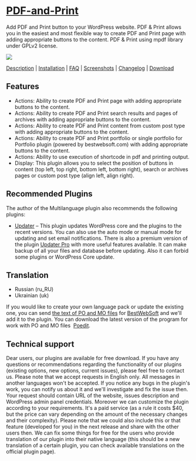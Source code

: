 <a href="http://bestwebsoft.com/plugin/pdf-print/" target=_blank>PDF-and-Print</a>
=============

Add PDF and Print button to your WordPress website.
PDF & Print allows you in the easiest and most flexible way to create PDF and Print page with adding appropriate buttons to the content. PDF & Print using mpdf library under GPLv2 license. 

<img src="http://bestwebsoft.com/wp-content/uploads/2013/10/pdf-and-print.jpg" />

<a href="http://bestwebsoft.com/plugin/pdf-print/#description" target=_blank>Description</a> | 
<a href="http://bestwebsoft.com/plugin/pdf-print/#installation" target=_blank>Installation</a> | 
<a href="http://bestwebsoft.com/plugin/pdf-print/#faq" target=_blank>FAQ</a> | 
<a href="http://bestwebsoft.com/plugin/pdf-print/#screenshots" target=_blank>Screenshots</a> | 
<a href="http://bestwebsoft.com/plugin/pdf-print/#changelog" target=_blank>Changelog</a> | 
<a href="http://bestwebsoft.com/plugin/pdf-print/#download" target=_blank>Download</a>

Features
--------
* Actions: Ability to create PDF and Print page with adding appropriate buttons to the content.
* Actions: Ability to create PDF and Print search results and pages of archives with adding appropriate buttons to the content.
* Actions: Ability to create PDF and Print content from custom post type with adding appropriate buttons to the content.
* Actions: Ability to create PDF and Print portfolio or single portfolio for Portfolio plugin (powered by bestwebsoft.com) with adding appropriate buttons to the content.
* Actions: Ability to use execution of shortcode in pdf and printing output.
* Display: This plugin allows you to select the position of buttons in content (top left, top right, bottom left, bottom right), search or archives pages or custom post type (align left, align right).

Recommended Plugins
--------------------------
The author of the Multilanguage plugin also recommends the following plugins:
* <a href="http://bestwebsoft.com/products/updater/">Updater</a> – This plugin updates WordPress core and the plugins to the recent versions. You can also use the auto mode or manual mode for updating and set email notifications.
There is also a premium version of the plugin <a href="http://bestwebsoft.com/products/updater/">Updater Pro</a> with more useful features available. It can make backup of all your files and database before updating. Also it can forbid some plugins or WordPress Core update.

Translation
--------------------------
* Russian (ru_RU)
* Ukrainian (uk)

If you would like to create your own language pack or update the existing one, you can send <a href="http://codex.wordpress.org/Translating_WordPress" target="_blank">the text of PO and MO files</a> for <a href="http://support.bestwebsoft.com" target="_blank">BestWebSoft</a> and we'll add it to the plugin. You can download the latest version of the program for work with PO and MO files  <a href="http://www.poedit.net/download.php" target="_blank">Poedit</a>.

Technical support
---------
Dear users, our plugins are available for free download. If you have any questions or recommendations regarding the functionality of our plugins (existing options, new options, current issues), please feel free to contact us. Please note that we accept requests in English only. All messages in another languages won't be accepted. If you notice any bugs in the plugin's work, you can notify us about it and we'll investigate and fix the issue then. Your request should contain URL of the website, issues description and WordPress admin panel credentials. Moreover we can customize the plugin according to your requirements. It's a paid service (as a rule it costs $40, but the price can vary depending on the amount of the necessary changes and their complexity). Please note that we could also include this or that feature (developed for you) in the next release and share with the other users then. We can fix some things for free for the users who provide translation of our plugin into their native language (this should be a new translation of a certain plugin, you can check available translations on the official plugin page).
